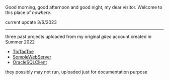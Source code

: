 Good morning, good afternoon and good night, my dear visitor.
Welcome to this place of *nowhere*.

current update 3/6/2023
________
three past projects uploaded from my original *gitee* account
created in Summer 2022
- [TicTacToe](https://github.com/Ting2004/TicTacToe)
- [SompleWebServer](https://github.com/Ting2004/SimpleWebServer)
- [OracleSQLClient](https://github.com/Ting2004/OracleSQLClient)

they possibly may not run, uploaded just for documentation purpose


<!---
Ting2004/Ting2004 is a ✨ special ✨ repository because its `README.md` (this file) appears on your GitHub profile.
You can click the Preview link to take a look at your changes.
--->
